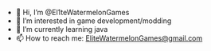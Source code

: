 - 👋 Hi, I’m @El1teWatermelonGames
- 👀 I’m interested in game development/modding
- 🌱 I’m currently learning java
- 📫 How to reach me: EliteWatermelonGames@gmail.com

<!---
El1teWatermelonGames/El1teWatermelonGames is a ✨ special ✨ repository because its `README.md` (this file) appears on your GitHub profile.
You can click the Preview link to take a look at your changes.
--->

